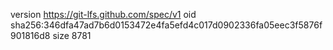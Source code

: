 version https://git-lfs.github.com/spec/v1
oid sha256:346dfa47ad7b6d0153472e4fa5efd4c017d0902336fa05eec3f5876f901816d8
size 8781
